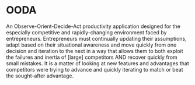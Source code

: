 # OODA
An Observe-Orient-Decide-Act productivity application designed for the especially competitive and rapidly-changing environment faced by entrepreneurs. Entrepreneurs must continually updating their assumptions, adapt based on their situational awareness and move quickly from one decision and iteration to the next in a way that allows them to both exploit the failures and inertia of [large] competitors AND recover quickly from small mistakes. It is a matter of looking at new features and advantages that competitors were trying to advance and quickly iterating to match or beat the sought-after advantage.
